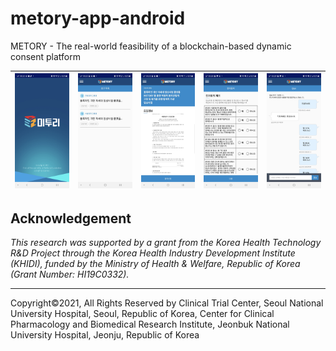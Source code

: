 # metory-app-android

METORY - The real-world feasibility of a blockchain-based dynamic consent platform 

| ![1.jpg](https://github.com/jbcp/metory-app-android/blob/main/imgs/1.jpg?raw=true) | ![2.jpg](https://github.com/jbcp/metory-app-android/blob/main/imgs/2.jpg?raw=true) | ![3.jpg](https://github.com/jbcp/metory-app-android/blob/main/imgs/3.jpg?raw=true) | ![4.jpg](https://github.com/jbcp/metory-app-android/blob/main/imgs/4.jpg?raw=true) | ![5.jpg](https://github.com/jbcp/metory-app-android/blob/main/imgs/5.jpg?raw=true) |
| ------------------------------------------------------------ | ------------------------------------------------------------ | ------------------------------------------------------------ | ------------------------------------------------------------ | ------------------------------------------------------------ |




## Acknowledgement

*This research was supported by a grant from the Korea Health Technology R&D Project through the Korea Health Industry Development Institute (KHIDI), funded by the Ministry of  Health & Welfare, Republic of Korea (Grant Number: HI19C0332).*

---

Copyright©2021, All Rights Reserved by Clinical Trial Center, Seoul National University Hospital, Seoul, Republic of Korea, Center for Clinical Pharmacology and Biomedical Research Institute, Jeonbuk National University Hospital, Jeonju, Republic of Korea

